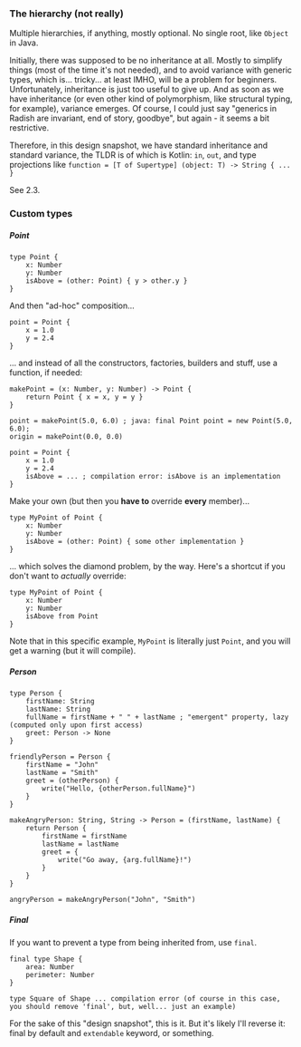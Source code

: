 ### The hierarchy (not really)

Multiple hierarchies, if anything, mostly optional. No single root, like `Object` in Java.

Initially, there was supposed to be no inheritance at all. Mostly to simplify things (most of the time it's not needed),
and to avoid variance with generic types, which is... tricky... at least IMHO, will be a problem for beginners.
Unfortunately, inheritance is just too useful to give up. And as soon as we have inheritance
(or even other kind of polymorphism, like structural typing, for example), variance emerges.
Of course, I could just say "generics in Radish are invariant, end of story, goodbye", but again - it seems a bit restrictive.

Therefore, in this design snapshot, we have standard inheritance and standard variance, the TLDR is of which is Kotlin:
`in`, `out`, and type projections like `function = [T of Supertype] (object: T) -> String { ... }`

See 2.3.

### Custom types

##### Point

```
type Point {
    x: Number
    y: Number
    isAbove = (other: Point) { y > other.y }
}
```

And then "ad-hoc" composition...

```
point = Point {
    x = 1.0
    y = 2.4
}
```

... and instead of all the constructors, factories, builders and stuff, use a function, if needed:

```
makePoint = (x: Number, y: Number) -> Point {
    return Point { x = x, y = y }
}

point = makePoint(5.0, 6.0) ; java: final Point point = new Point(5.0, 6.0);
origin = makePoint(0.0, 0.0)
```

```
point = Point {
    x = 1.0
    y = 2.4
    isAbove = ... ; compilation error: isAbove is an implementation
}
```

Make your own (but then you **have to** override **every** member)...

```
type MyPoint of Point {
    x: Number
    y: Number
    isAbove = (other: Point) { some other implementation }
}
```

... which solves the diamond problem, by the way. Here's a shortcut if you don't want to _actually_ override:

```
type MyPoint of Point {
    x: Number
    y: Number
    isAbove from Point
}
```

Note that in this specific example, `MyPoint` is literally just `Point`, and you will get a warning (but it will compile).

##### Person

```
type Person {
    firstName: String
    lastName: String
    fullName = firstName + " " + lastName ; "emergent" property, lazy (computed only upon first access)
    greet: Person -> None
}

friendlyPerson = Person {
    firstName = "John"
    lastName = "Smith"
    greet = (otherPerson) {
        write("Hello, {otherPerson.fullName}")
    }
}

makeAngryPerson: String, String -> Person = (firstName, lastName) {
    return Person {
        firstName = firstName
        lastName = lastName
        greet = {
            write("Go away, {arg.fullName}!")
        }
    }
}

angryPerson = makeAngryPerson("John", "Smith")
```

##### Final

If you want to prevent a type from being inherited from, use `final`.

```
final type Shape {
    area: Number
    perimeter: Number
}

type Square of Shape ... compilation error (of course in this case, you should remove 'final', but, well... just an example)
```

For the sake of this "design snapshot", this is it.
But it's likely I'll reverse it: final by default and `extendable` keyword, or something.
